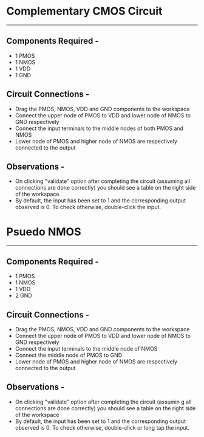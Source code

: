 # Complementary CMOS Circuit 

---

## Components Required - 

* 1 PMOS
* 1 NMOS
* 1 VDD
* 1 GND

## Circuit Connections - 

* Drag the PMOS, NMOS, VDD and GND components to the workspace
* Connect the upper node of PMOS to VDD and lower node of NMOS to GND respectively
* Connect the input terminals to the middle nodes of both PMOS and NMOS 
* Lower node of PMOS and higher node of NMOS are respectively connected to the output 

## Observations - 

* On clicking "validate" option after completing the circuit (assuming all connections are done correctly) you should see a table on the right side of the workspace
* By default, the input has been set to 1 and the corresponding output observed is 0. To check otherwise, double-click the input.

# Psuedo NMOS

---

## Components Required - 

* 1 PMOS
* 1 NMOS
* 1 VDD
* 2 GND

## Circuit Connections - 

* Drag the PMOS, NMOS, VDD and GND components to the workspace
* Connect the upper node of PMOS to VDD and lower node of NMOS to GND respectively
* Connect the input terminals to the middle node of NMOS
* Connect the middle node of PMOS to GND 
* Lower node of PMOS and higher node of NMOS are respectively connected to the output 

## Observations - 

* On clicking "validate" option after completing the circuit (assumin g all connections are done correctly) you should see a table on the right side of the workspace
* By default, the input has been set to 1 and the corresponding output observed is 0. To check otherwise, double-click or long tap the input.